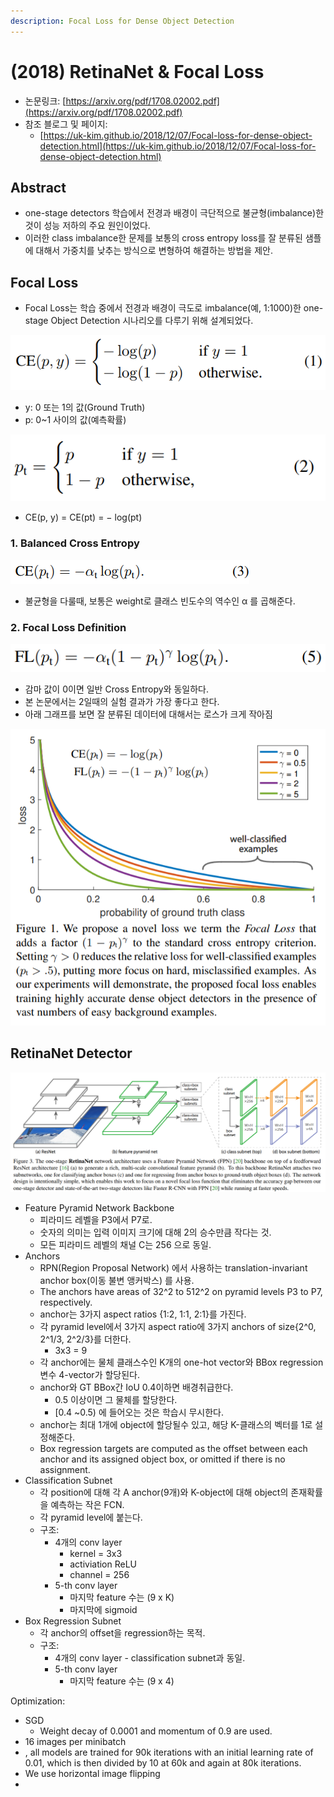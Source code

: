 ```yaml
---
description: Focal Loss for Dense Object Detection
---
```


# \(2018\) RetinaNet & Focal Loss

* 논문링크:  [https://arxiv.org/pdf/1708.02002.pdf](https://arxiv.org/pdf/1708.02002.pdf)
* 참조 블로그 및 페이지:
  * [https://uk-kim.github.io/2018/12/07/Focal-loss-for-dense-object-detection.html](https://uk-kim.github.io/2018/12/07/Focal-loss-for-dense-object-detection.html)

## Abstract

* one-stage detectors 학습에서 전경과 배경이 극단적으로 불균형\(imbalance\)한 것이 성능 저하의 주요 원인이었다.
* 이러한 class imbalance한 문제를 보통의 cross entropy loss를 잘 분류된 샘플에 대해서 가중치를 낮추는 방식으로 변형하여 해결하는 방법을 제안.

## Focal Loss

* Focal Loss는 학습 중에서 전경과 배경이 극도로 imbalance\(예, 1:1000\)한 one-stage Object Detection 시나리오를 다루기 위해 설계되었다.

![cross entropy \(CE\) loss for binary classification](../.gitbook/assets/image%20%2831%29.png)

* y: 0 또는 1의 값\(Ground Truth\)
* p: 0~1 사이의 값\(예측확률\)

![&#xD3B8;&#xC758;&#xB97C; &#xC704;&#xD574; pt&#xB97C; &#xC815;&#xC758;\)](../.gitbook/assets/image%20%2862%29.png)

*  CE\(p, y\) = CE\(pt\) = − log\(pt\)



### 1. Balanced Cross Entropy

![](../.gitbook/assets/image%20%28101%29.png)

* 불균형을 다룰때, 보통은 weight로 클래스 빈도수의 역수인  α 를 곱해준다.

### 2. Focal Loss Definition

![](../.gitbook/assets/image%20%2897%29.png)

* 감마 값이 0이면 일반 Cross Entropy와 동일하다.
* 본 논문에서는 2일때의 실험 결과가 가장 좋다고 한다.
* 아래 그래프를 보면 잘 분류된 데이터에 대해서는 로스가 크게 작아짐

![](../.gitbook/assets/image%20%2864%29.png)

## RetinaNet Detector

![](../.gitbook/assets/image%20%287%29.png)

* Feature Pyramid Network Backbone
  *  피라미드 레벨을 P3에서 P7로.
    *  숫자의 의미는 입력 이미지 크기에 대해 2의 승수만큼 작다는 것.
  *  모든 피라미드 레벨의 채널 C는 256 으로 동일.
* Anchors
  *  RPN\(Region Proposal Network\) 에서 사용하는 translation-invariant anchor box\(이동 불변 앵커박스\) 를 사용.
  * The anchors have areas of 32^2 to 512^2 on pyramid levels P3 to P7, respectively. 
  * anchor는 3가지 aspect ratios {1:2, 1:1, 2:1}를 가진다.
  * 각 pyramid level에서 3가지 aspect ratio에 3가지 anchors of size{2^0, 2^1/3, 2^2/3}를 더한다.
    * 3x3 = 9
  * 각 anchor에는 물체 클래스수인 K개의 one-hot vector와 BBox regression 변수 4-vector가 할당된다.
  * anchor와 GT BBox간 IoU 0.4이하면 배경취급한다.
    * 0.5 이상이면 그 물체를 할당한다.
    * \[0.4 ~0.5\) 에 들어오는 것은 학습시 무시한다.
  * anchor는 최대 1개에 object에 할당될수 있고, 해당 K-클래스의 벡터를 1로 설정해준다.
  * Box regression targets are computed as the offset between each anchor and its assigned object box, or omitted if there is no assignment.
* Classification Subnet
  * 각 position에 대해 각 A anchor\(9개\)와 K-object에 대해 object의 존재확률을 예측하는 작은 FCN.
  * 각 pyramid level에 붙는다.
  * 구조:
    * 4개의 conv layer
      * kernel = 3x3
      * activiation ReLU
      * channel = 256
    * 5-th conv layer
      * 마지막 feature 수는 \(9 x K\)
      * 마지막에 sigmoid
* Box Regression Subnet
  * 각 anchor의 offset을 regression하는 목적.
  * 구조:
    * 4개의 conv layer - classification subnet과 동일.
    * 5-th conv layer
      * 마지막 feature 수는 \(9 x 4\)

Optimization:

* SGD
  * Weight decay of 0.0001 and momentum of 0.9 are used.
* 16 images per minibatch
* , all models are trained for 90k iterations with an initial learning rate of 0.01, which is then divided by 10 at 60k and again at 80k iterations.
* We use horizontal image flipping
* 




